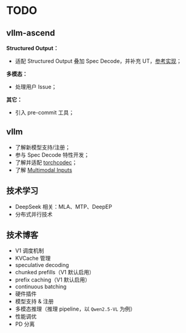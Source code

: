 # TODO

## vllm-ascend

**Structured Output：**

- 适配 Structured Output 叠加 Spec Decode，并补充 UT，[参考实现](https://github.com/vllm-project/vllm-ascend/pulls?q=is%3Apr+is%3Amerged+author%3Amengwei805)；

**多模态：**

- 处理用户 Issue；

**其它：**

- 引入 pre-commit 工具；

## vllm

- 了解新模型支持/注册；
- 参与 Spec Decode 特性开发；
- 了解并适配 [torchcodec](https://github.com/pytorch/torchcodec)；
- 了解 [Multimodal Inputs](https://docs.vllm.ai/en/stable/features/multimodal_inputs.html)

## 技术学习

- DeepSeek 相关：MLA、MTP、DeepEP
- 分布式并行技术

## 技术博客

- V1 调度机制
- KVCache 管理
- speculative decoding
- chunked prefills（V1 默认启用）
- prefix caching（V1 默认启用）
- continuous batching
- 硬件插件
- 模型支持 & 注册
- 多模态推理（推理 pipeline，以 `Qwen2.5-VL` 为例）
- 性能调优
- PD 分离
